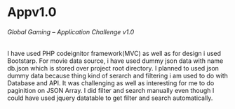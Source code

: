 # Appv1.0
###### Global Gaming – Application Challenge v1.0

I have used PHP codeignitor framework(MVC) as well as for design i used Bootstarp. For movie data source, i have used dummy json data with name db.json which is stored over project root directory. I planned to used json dummy data because thing kind of serarch and filtering i am used to do with Database and API. It was challenging as well as interesting for me to do paginition on JSON Array. I did filter and search manually even though I could have used jquery datatable to get filter and search automatically.